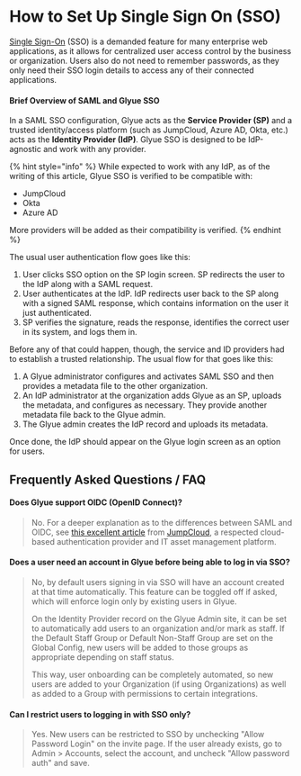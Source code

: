 # How to Set Up Single Sign On (SSO)

​[Single Sign-On](https://en.wikipedia.org/wiki/Single_sign-on) (SSO) is a demanded feature for many enterprise web applications, as it allows for centralized user access control by the business or organization. Users also do not need to remember passwords, as they only need their SSO login details to access any of their connected applications.

#### Brief Overview of SAML and Glyue SSO <a href="#glyuesso-explanation-briefoverviewofsamlandglyuesso" id="glyuesso-explanation-briefoverviewofsamlandglyuesso"></a>

In a SAML SSO configuration, Glyue acts as the **Service Provider (SP)** and a trusted identity/access platform (such as JumpCloud, Azure AD, Okta, etc.) acts as the **Identity Provider (IdP)**. Glyue SSO is designed to be IdP-agnostic and work with any provider.

{% hint style="info" %}
While expected to work with any IdP, as of the writing of this article, Glyue SSO is verified to be compatible with:

* JumpCloud
* Okta
* Azure AD

More providers will be added as their compatibility is verified.
{% endhint %}

The usual user authentication flow goes like this:

1. User clicks SSO option on the SP login screen. SP redirects the user to the IdP along with a SAML request.
2. User authenticates at the IdP.  IdP redirects user back to the SP along with a signed SAML response, which contains information on the user it just authenticated.
3. SP verifies the signature, reads the response, identifies the correct user in its system, and logs them in.

Before any of that could happen, though, the service and ID providers had to establish a trusted relationship.  The usual flow for that goes like this:

1. A Glyue administrator configures and activates SAML SSO and then provides a metadata file to the other organization.
2. An IdP administrator at the organization adds Glyue as an SP, uploads the metadata, and configures as necessary. They provide another metadata file back to the Glyue admin.
3. The Glyue admin creates the IdP record and uploads its metadata.

Once done, the IdP should appear on the Glyue login screen as an option for users.

## Frequently Asked Questions / FAQ

#### Does Glyue support OIDC (OpenID Connect)?

> No. For a deeper explanation as to the differences between SAML and OIDC, see [this excellent article](https://jumpcloud.com/blog/saml-vs-openid) from [JumpCloud](https://jumpcloud.com/), a respected cloud-based authentication provider and IT asset management platform.

#### Does a user need an account in Glyue before being able to log in via SSO?

> No, by default users signing in via SSO will have an account created at that time automatically.  This feature can be toggled off if asked, which will enforce login only by existing users in Glyue.
>
> On the Identity Provider record on the Glyue Admin site, it can be set to automatically add users to an organization and/or mark as staff.  If the Default Staff Group or Default Non-Staff Group are set on the Global Config, new users will be added to those groups as appropriate depending on staff status.
>
> This way, user onboarding can be completely automated, so new users are added to your Organization (if using Organizations) as well as added to a Group with permissions to certain integrations.

#### Can I restrict users to logging in with SSO only?

> Yes. New users can be restricted to SSO by unchecking "Allow Password Login" on the invite page. If the user already exists, go to Admin > Accounts, select the account, and uncheck "Allow password auth" and save.


